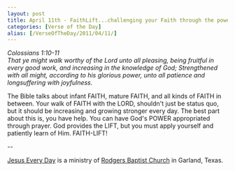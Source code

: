 ```yaml
---
layout: post
title: April 11th - FaithLift...challenging your Faith through the power of
categories: [Verse of the Day]
alias: [/VerseOfTheDay/2011/04/11/]
---
```


_Colossians 1:10-11  
That ye might walk worthy of the Lord unto all pleasing, being
fruitful in every good work, and increasing in the knowledge of God;
Strengthened with all might, according to his glorious power, unto
all patience and longsuffering with joyfulness._

The Bible talks about infant FAITH, mature FAITH, and all kinds of
FAITH in between. Your walk of FAITH with the LORD, shouldn't just be
status quo, but it should be increasing and growing stronger every
day. The best part about this is, you have help. You can have God's
POWER appropriated through prayer. God provides the LIFT, but you
must apply yourself and patiently learn of Him. FAITH-LIFT!

 --

<a href=http://jesuseveryday.net>Jesus Every Day</a> is a ministry of <a href=http://rodgersbaptist.net>Rodgers Baptist Church</a> in Garland, Texas.
